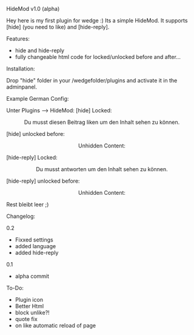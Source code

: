 HideMod v1.0 (alpha)

Hey here is my first plugin for wedge :)
Its a simple HideMod. It supports [hide] (you need to like) and [hide-reply].

Features:
  - hide and hide-reply
  - fully changeable html code for locked/unlocked before and after...

Installation:

Drop "hide" folder in your /wedgefolder/plugins and activate it in the adminpanel.

Example German Config:

Unter Plugins --> HideMod:
[hide] Locked: <center><div id="profile_error" class="windowbg">Du musst diesen Beitrag liken um den Inhalt sehen zu können.</div></center>

[hide] unlocked before: <center><div id="profile_success" class="windowbg">Unhidden Content:</div></center>


[hide-reply] Locked: <center><div id="profile_error" class="windowbg">Du musst antworten um den Inhalt sehen zu können.</div></center>

[hide-reply] unlocked before: <center><div id="profile_success" class="windowbg">Unhidden Content:</div></center>

Rest bleibt leer ;)


Changelog:

0.2
  - Fixxed settings
  - added language
  - added hide-reply

0.1
  - alpha commit
	



To-Do:
- Plugin icon
- Better Html
- block unlike?!
- quote fix
- on like automatic reload of page

